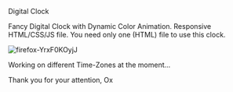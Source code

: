 Digital Clock 

Fancy Digital Clock with Dynamic Color Animation. Responsive HTML/CSS/JS file.
You need only one (HTML) file to use this clock.

![firefox-YrxF0KOyjJ](https://github.com/Okultix/digital-clock-js/assets/167861136/b4a45209-eb3e-4ad2-a655-53411d715698)

Working on different Time-Zones at the moment...

Thank you for your attention,
Ox
